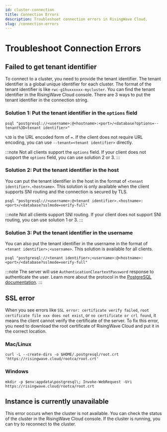 ```yaml
---
id: cluster-connection
title: Connection Errors
description: Troubleshoot connection errors in RisingWave Cloud.
slug: /connection-errors
---
```


# Troubleshoot Connection Errors

## Failed to get tenant identifier

To connect to a cluster, you need to provide the tenant identifier. 
The tenant identifier is a global unique identifier for each cluster. 
The format of the tenant identifier is like `rwc-g1huxxxxxx-mycluster`. 
You can find the tenant identifier in the RisingWave Cloud console. 
There are 3 ways to put the tenant identifier in the connection string. 

### Solution 1: Put the tenant identifier in the `options` field

```shell
psql "postgresql://<username>:@<hostname>:<port>/<database?options=--tenant%3D<tenant identifier>"
```

`%3D` is the URL encoded form of `=`. If the client does not require URL encoding, you can use `--tenant=<tenant identifier>` directly.

:::note
Not all clients support the `options` field. If your client does not support the `options` field, you can use solution 2 or 3.
:::


### Solution 2: Put the tenant identifier in the host

You can put the tenant identifier in the host in the format of `<tenant identifier>.<hostname>`.
This solution is only available when the client supports SNI routing and the connection is secured by TLS. 

```shell
psql "postgresql://<username>:@<tenant identifier>.<hostname>:<port>/<database?sslmode=verify-full"
```

:::note
Not all clients support SNI routing. If your client does not support SNI routing, you can use solution 1 or 3.
:::


### Solution 3: Put the tenant identifier in the username

You can also put the tenant identifier in the username in the format of `<tenant identifier>;<username>`. This solution is available for all clients. 

```shell
psql "postgresql://<tenant identifier>;<username>:@<hostname>:<port>/<database?sslmode=verify-full"
```

:::note
The server will use `AuthenticationCleartextPassword` response to authenticate the user. Learn more about the protocol in the [PostgreSQL documentation](https://www.postgresql.org/docs/current/protocol-flow.html).
:::


## SSL error

When you see errors like `SSL error: certificate verify failed`, `root certificate file xxx does not exist`, or `no certificate or crl found`, it means the client cannot verify the certificate of the server. To fix this error, you need to download the root certificate of RisingWave Cloud and put it in the correct location.

### Mac/Linux

```shell
curl -L --create-dirs -o $HOME/.postgresql/root.crt 'https://risingwave.cloud/rootca/root.crt'
```

### Windows

```shell
mkdir -p $env:appdata\postgresql\; Invoke-WebRequest -Uri https://risingwave.cloud/rootca/root.crt
```


## Instance is currently unavailable

This error occurs when the cluster is not available. You can check the status of the cluster in the RisingWave Cloud console. If the cluster is running, you can try to reconnect to the cluster.

